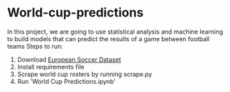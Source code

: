 # World-cup-predictions
In this project, we are going to use statistical analysis and machine learning to build models that can predict the results of a game between football teams
Steps to run:
1. Download [European Soccer Dataset](https://www.kaggle.com/datasets/hugomathien/soccer) 
2. Install requirements file
3. Scrape world cup rosters by running scrape.py
4. Run 'World Cup Predictions.ipynb'